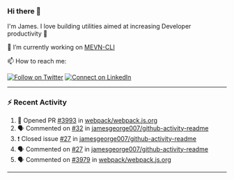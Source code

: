 ### Hi there 👋

I'm James. I love building utilities aimed at increasing Developer productivity :raised_hands: 

🔭 I’m currently working on [MEVN-CLI](https://github.com/madlabsinc/mevn-cli)

📫 How to reach me:

[![Follow on Twitter](https://img.shields.io/badge/--twitter?label=Twitter&logo=Twitter&style=social)](https://twitter.com/james_madhacks) [![Connect on LinkedIn](https://img.shields.io/badge/--linkedin?label=LinkedIn&logo=LinkedIn&style=social)](https://www.linkedin.com/in/jamesgeorge007)

---

### :zap: Recent Activity

<!--START_SECTION:activity-->
1. 💪 Opened PR [#3993](https://github.com//webpack/webpack.js.org/pull/3993) in [webpack/webpack.js.org](https://github.com//webpack/webpack.js.org)
2. 🗣 Commented on [#32](https://github.com//jamesgeorge007/github-activity-readme/issues/32) in [jamesgeorge007/github-activity-readme](https://github.com//jamesgeorge007/github-activity-readme)
3. ❗️ Closed issue [#27](https://github.com//jamesgeorge007/github-activity-readme/issues/27) in [jamesgeorge007/github-activity-readme](https://github.com//jamesgeorge007/github-activity-readme)
4. 🗣 Commented on [#27](https://github.com//jamesgeorge007/github-activity-readme/issues/27) in [jamesgeorge007/github-activity-readme](https://github.com//jamesgeorge007/github-activity-readme)
5. 🗣 Commented on [#3979](https://github.com//webpack/webpack.js.org/issues/3979) in [webpack/webpack.js.org](https://github.com//webpack/webpack.js.org)
<!--END_SECTION:activity-->

---

<!--
**jamesgeorge007/jamesgeorge007** is a ✨ _special_ ✨ repository because its `README.md` (this file) appears on your GitHub profile.

Here are some ideas to get you started:

- 🌱 I’m currently learning ...
- 👯 I’m looking to collaborate on ...
- 🤔 I’m looking for help with ...
- 💬 Ask me about ...
- 😄 Pronouns: ...
- ⚡ Fun fact: ...
-->
